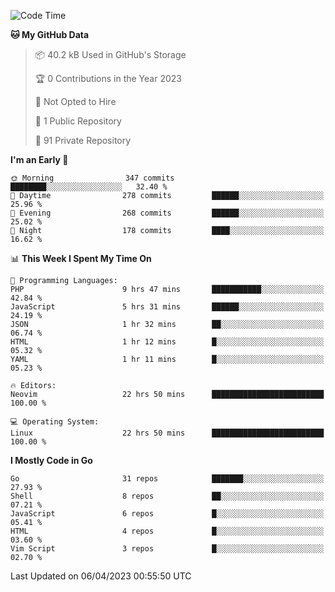 
<!--START_SECTION:waka-->
![Code Time](http://img.shields.io/badge/Code%20Time-3%2C434%20hrs%2058%20mins-blue)

**🐱 My GitHub Data** 

> 📦 40.2 kB Used in GitHub's Storage 
 > 
> 🏆 0 Contributions in the Year 2023
 > 
> 🚫 Not Opted to Hire
 > 
> 📜 1 Public Repository 
 > 
> 🔑 91 Private Repository 
 > 
**I'm an Early 🐤** 

```text
🌞 Morning                347 commits         ████████░░░░░░░░░░░░░░░░░   32.40 % 
🌆 Daytime                278 commits         ██████░░░░░░░░░░░░░░░░░░░   25.96 % 
🌃 Evening                268 commits         ██████░░░░░░░░░░░░░░░░░░░   25.02 % 
🌙 Night                  178 commits         ████░░░░░░░░░░░░░░░░░░░░░   16.62 % 
```


📊 **This Week I Spent My Time On** 

```text
💬 Programming Languages: 
PHP                      9 hrs 47 mins       ███████████░░░░░░░░░░░░░░   42.84 % 
JavaScript               5 hrs 31 mins       ██████░░░░░░░░░░░░░░░░░░░   24.19 % 
JSON                     1 hr 32 mins        ██░░░░░░░░░░░░░░░░░░░░░░░   06.74 % 
HTML                     1 hr 12 mins        █░░░░░░░░░░░░░░░░░░░░░░░░   05.32 % 
YAML                     1 hr 11 mins        █░░░░░░░░░░░░░░░░░░░░░░░░   05.23 % 

🔥 Editors: 
Neovim                   22 hrs 50 mins      █████████████████████████   100.00 % 

💻 Operating System: 
Linux                    22 hrs 50 mins      █████████████████████████   100.00 % 
```

**I Mostly Code in Go** 

```text
Go                       31 repos            ███████░░░░░░░░░░░░░░░░░░   27.93 % 
Shell                    8 repos             ██░░░░░░░░░░░░░░░░░░░░░░░   07.21 % 
JavaScript               6 repos             █░░░░░░░░░░░░░░░░░░░░░░░░   05.41 % 
HTML                     4 repos             █░░░░░░░░░░░░░░░░░░░░░░░░   03.60 % 
Vim Script               3 repos             █░░░░░░░░░░░░░░░░░░░░░░░░   02.70 % 
```




 Last Updated on 06/04/2023 00:55:50 UTC
<!--END_SECTION:waka-->
